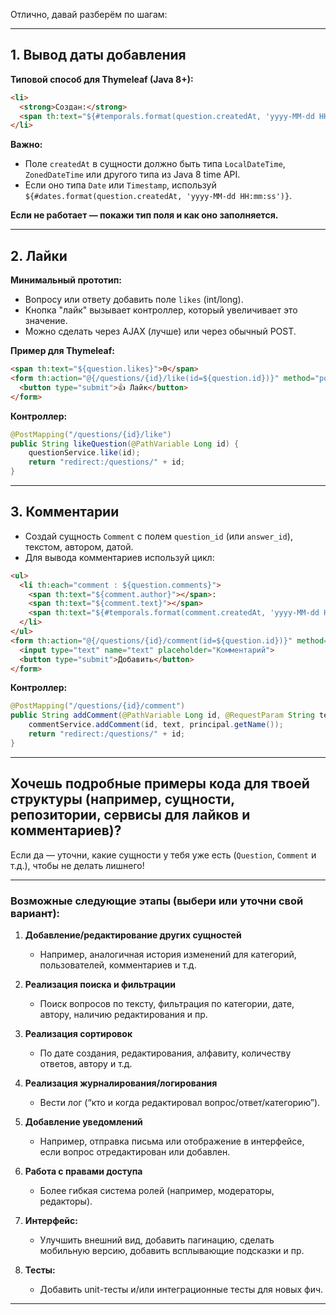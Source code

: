 Отлично, давай разберём по шагам:

---

## 1. Вывод даты добавления

**Типовой способ для Thymeleaf (Java 8+):**
```html
<li>
  <strong>Создан:</strong>
  <span th:text="${#temporals.format(question.createdAt, 'yyyy-MM-dd HH:mm:ss')}"></span>
</li>
```
**Важно:**
- Поле `createdAt` в сущности должно быть типа `LocalDateTime`, `ZonedDateTime` или другого типа из Java 8 time API.
- Если оно типа `Date` или `Timestamp`, используй `${#dates.format(question.createdAt, 'yyyy-MM-dd HH:mm:ss')}`.

**Если не работает — покажи тип поля и как оно заполняется.**

---

## 2. Лайки

**Минимальный прототип:**
- Вопросу или ответу добавить поле `likes` (int/long).
- Кнопка "лайк" вызывает контроллер, который увеличивает это значение.
- Можно сделать через AJAX (лучше) или через обычный POST.

**Пример для Thymeleaf:**
```html
<span th:text="${question.likes}">0</span>
<form th:action="@{/questions/{id}/like(id=${question.id})}" method="post">
  <button type="submit">👍 Лайк</button>
</form>
```
**Контроллер:**
```java
@PostMapping("/questions/{id}/like")
public String likeQuestion(@PathVariable Long id) {
    questionService.like(id);
    return "redirect:/questions/" + id;
}
```

---

## 3. Комментарии

- Создай сущность `Comment` с полем `question_id` (или `answer_id`), текстом, автором, датой.
- Для вывода комментариев используй цикл:
```html
<ul>
  <li th:each="comment : ${question.comments}">
    <span th:text="${comment.author}"></span>:
    <span th:text="${comment.text}"></span>
    <span th:text="${#temporals.format(comment.createdAt, 'yyyy-MM-dd HH:mm')}"></span>
  </li>
</ul>
<form th:action="@{/questions/{id}/comment(id=${question.id})}" method="post">
  <input type="text" name="text" placeholder="Комментарий">
  <button type="submit">Добавить</button>
</form>
```
**Контроллер:**
```java
@PostMapping("/questions/{id}/comment")
public String addComment(@PathVariable Long id, @RequestParam String text, Principal principal) {
    commentService.addComment(id, text, principal.getName());
    return "redirect:/questions/" + id;
}
```

---

## Хочешь подробные примеры кода для твоей структуры (например, сущности, репозитории, сервисы для лайков и комментариев)?
Если да — уточни, какие сущности у тебя уже есть (`Question`, `Comment` и т.д.), чтобы не делать лишнего!

---

### Возможные следующие этапы (выбери или уточни свой вариант):

1. **Добавление/редактирование других сущностей**
    - Например, аналогичная история изменений для категорий, пользователей, комментариев и т.д.

2. **Реализация поиска и фильтрации**
    - Поиск вопросов по тексту, фильтрация по категории, дате, автору, наличию редактирования и пр.

3. **Реализация сортировок**
    - По дате создания, редактирования, алфавиту, количеству ответов, автору и т.д.

4. **Реализация журналирования/логирования**
    - Вести лог (“кто и когда редактировал вопрос/ответ/категорию”).

5. **Добавление уведомлений**
    - Например, отправка письма или отображение в интерфейсе, если вопрос отредактирован или добавлен.

6. **Работа с правами доступа**
    - Более гибкая система ролей (например, модераторы, редакторы).

7. **Интерфейс:**
    - Улучшить внешний вид, добавить пагинацию, сделать мобильную версию, добавить всплывающие подсказки и пр.

8. **Тесты:**
    - Добавить unit-тесты и/или интеграционные тесты для новых фич.

---

